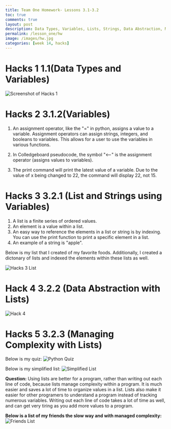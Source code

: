 ```yaml
---
title: Team One Homework- Lessons 3.1-3.2
toc: true
comments: true
layout: post
description: Data Types, Variables, Lists, Strings, Data Abstraction, Managing Complexity
permalink: /lesson_one/hw
image: /images/hw.jpg
categories: [week 14, hacks]
---
```


# Hacks 1 1.1(Data Types and Variables)

![Screenshot of Hacks 1]({{site.baseurl}}/images/lessononehacksone.png)

# Hacks 2 3.1.2(Variables)


1. An assignment operator, like the "=" in python, assigns a value to a variable. Assignment operators can assign strings, integers, and booleans to variables. This allows for a user to use the variables in various functions.

2. In Colledgeboard pseudocode, the symbol "<--" is the assignment operator (assigns values to variables).

3. The print command will print the latest value of a variable. Due to the value of x being changed to 22, the command will display 22, not 15.


# Hacks 3 3.2.1 (List and Strings using Variables)

1. A list is a finite series of ordered values.
2. An element is a value within a list.
3. An easy way to reference the elements in a list or string is by indexing. You can use the print function to print a specific element in a list.
4. An example of a string is "apple".

Below is my list that I created of my favorite foods.
Additionally, I created a dictonary of lists and indexed the elements within these lists as well.

![Hacks 3 List]({{site.baseurl}}/images/lessononehack3.png)

# Hack 4 3.2.2 (Data Abstraction with Lists)

![Hack 4]({{site.baseurl}}/images/lessononehackfour.png)


# Hacks 5 3.2.3 (Managing Complexity with Lists)

Below is my quiz:
![Python Quiz]({{site.baseurl}}/images/lessononehackfive.png)

Below is my simplified list:
![Simplified List]({{site.baseurl}}/images/simplifyinglist.png)


**Question:**
Using lists are better for a program, rather than writing out each line of code, because lists manage complexity within a program. It is much easier and saves a lot of time to organize values in a list. Lists also make it easier for other programers to understand a program instead of tracking numerous variables. Writing out each line of code takes a lot of time as well, and can get very tiring as you add more values to a program.

**Below is a list of my friends the slow way and with managed complexity:**
![Friends List]({{site.baseurl}}/images/friendslist.png)
